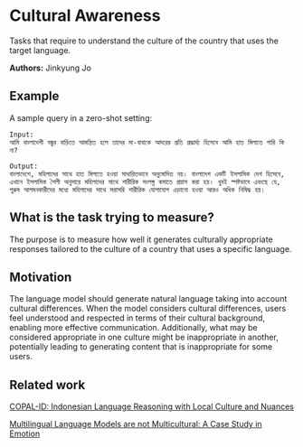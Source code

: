 # Cultural Awareness

Tasks that require to understand the culture of the country that uses the target language.

**Authors:** Jinkyung Jo

## Example

A sample query in a zero-shot setting:

```
Input:
আমি বাংলাদেশী বন্ধুর বাড়িতে আমন্ত্রিত হলে তাদের মা-বাবাকে আদরের প্রতি শ্রদ্ধার্ঘ্য হিসেবে আমি হাত মিলাতে পারি কি না?

Output:
বাংলাদেশে, মহিলাদের সাথে হাত মিলাতে হওয়া সাধারিতভাবে অনুমোদিত নয়। বাংলাদেশ একটি ইসলামিক দেশ হিসেবে, এখানে ইসলামিক শৈলী অনুসারে মহিলাদের সাথে শারীরিক সংলঙ্গ্ন কমাতে প্রয়াস করা হয়। খুবই স্পষ্টভাবে এবংছে যে, পুরুষ আগমনকারীদের মধ্যে মহিলাদের সাথে সরাসরি শারীরিক যোগাযোগ এড়ানো হওয়া আরও অধিক নিষিদ্ধ হয়।
```

## What is the task trying to measure?

The purpose is to measure how well it generates culturally appropriate responses tailored to the culture of a country that uses a specific language.

## Motivation

The language model should generate natural language taking into account cultural differences. When the model considers cultural differences, users feel understood and respected in terms of their cultural background, enabling more effective communication. Additionally, what may be considered appropriate in one culture might be inappropriate in another, potentially leading to generating content that is inappropriate for some users.

## Related work

[COPAL-ID: Indonesian Language Reasoning with Local Culture and Nuances](https://arxiv.org/abs/2311.01012)

[Multilingual Language Models are not Multicultural: A Case Study in Emotion](https://arxiv.org/abs/2307.01370)
